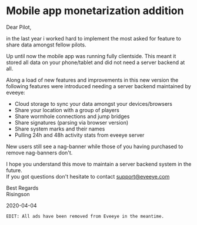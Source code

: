 # Mobile app monetarization addition
Dear Pilot,

in the last year i worked hard to implement the most asked for feature to share data amongst fellow pilots.

Up until now the mobile app was running fully clientside. This meant it stored all data on your phone/tablet and did not need a server backend at all. 

Along a load of new features and improvements in this new version the following features were introduced needing a server backend maintained by eveeye:

- Cloud storage to sync your data amongst your devices/browsers
- Share your location with a group of players
- Share wormhole connections and jump bridges
- Share signatures (parsing via browser version)
- Share system marks and their names
- Pulling 24h and 48h activity stats from eveeye server

New users still see a nag-banner while those of you having purchased to remove nag-banners don't.

I hope you understand this move to maintain a server backend system in the future.<br>
If you got questions don't hesitate to contact support@eveeye.com<br>

Best Regards<br>
Risingson

2020-04-04

    EDIT: All ads have been removed from Eveeye in the meantime.





<!--stackedit_data:
eyJoaXN0b3J5IjpbLTE2ODYwMTYwMzUsMTEzNzAzMTI1OSwtMj
gwOTY1NTgwLDEwODEyNjE5ODcsMzY1MDMwNDI3LDQyNzcxODU4
OCwxMjQxODIyMTQxLC0xMTc0MTgzMjc0LC0xMjMyMzAxODY2LC
0xNTkxMzE2NjIsMTE5MTAxMzA2MCwtMTA2MjExMzY2Ml19
-->